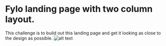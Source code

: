 # Fylo landing page with two column layout.
This challenge is to build out this landing page and get it looking as close to the design as possible.
![alt text](https://github.com/user-attachments/assets/ee1549b8-444f-4e56-ae72-ed7001397342)


